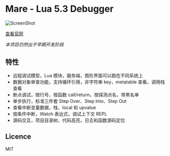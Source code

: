 Mare - Lua 5.3 Debugger
=======================

![ScreenShot](http://mare.ejoy.com/images/mare.png)

[查看官网](http://mare.ejoy.com/)

*本项目仍然出于早期开发阶段*

特性
----

* 远程调试模型，Lua 模块，服务端，图形界面可以跑在不同系统上
* 数据对象审查功能，支持循环引用，非字符串 key，metatable 查看，调用栈查看
* 断点调试，按行号，按函数 call/return，按探测点名，带黑名单
* 单步执行，标准三件套 Step Over、Step Into、Step Out
* 查看中断变量数据，栈、local 和 upvalue
* 按条件中断，Watch 表达式，调试上下文 REPL
* 源码交互，项目目录树，代码高亮，日志和函数源码定位

Licence
-------

MIT
